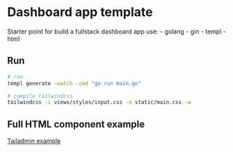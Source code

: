 # Dashboard app template
Starter point for build a fullstack dashboard app use:
    - golang
    - gin
    - templ
    - html

## Run
```sh
# run
templ generate -watch -cmd "go run main.go"

# compile tailwindcss
tailwindcss -i views/styles/input.css -o static/main.css -w
```

## Full HTML component example
[Tailadmin example](https://github.com/letieu/tailadmin)
